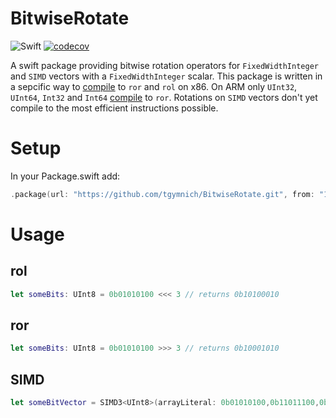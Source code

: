 # BitwiseRotate
![Swift](https://github.com/tgymnich/BitwiseRotate/workflows/Swift/badge.svg)
[![codecov](https://codecov.io/gh/tgymnich/BitwiseRotate/branch/main/graph/badge.svg?token=K3HRG7M134)](https://codecov.io/gh/tgymnich/BitwiseRotate)

A swift package providing bitwise rotation operators for `FixedWidthInteger` and `SIMD` vectors with a `FixedWidthInteger` scalar.
This package is written in a sepcific way to [compile](https://www.godbolt.org/z/4Ggohy) to `ror` and `rol` on x86. On ARM only `UInt32`, `UInt64`, `Int32` and `Int64` [compile](https://gist.github.com/tgymnich/84f1cfed5038dff435c9cdb28ceb8f10) to `ror`. Rotations on `SIMD` vectors don't yet compile to the most efficient instructions possible.

# Setup

In your Package.swift add:
```swift
.package(url: "https://github.com/tgymnich/BitwiseRotate.git", from: "1.1.1")
```

# Usage


## rol
```swift
let someBits: UInt8 = 0b01010100 <<< 3 // returns 0b10100010
```

## ror
```swift
let someBits: UInt8 = 0b01010100 >>> 3 // returns 0b10001010
```

## SIMD
```swift
let someBitVector = SIMD3<UInt8>(arrayLiteral: 0b01010100,0b11011100,0b00011000) <<< 1 // (0b10101000, 0b10111001, 0b00110000) 
```
